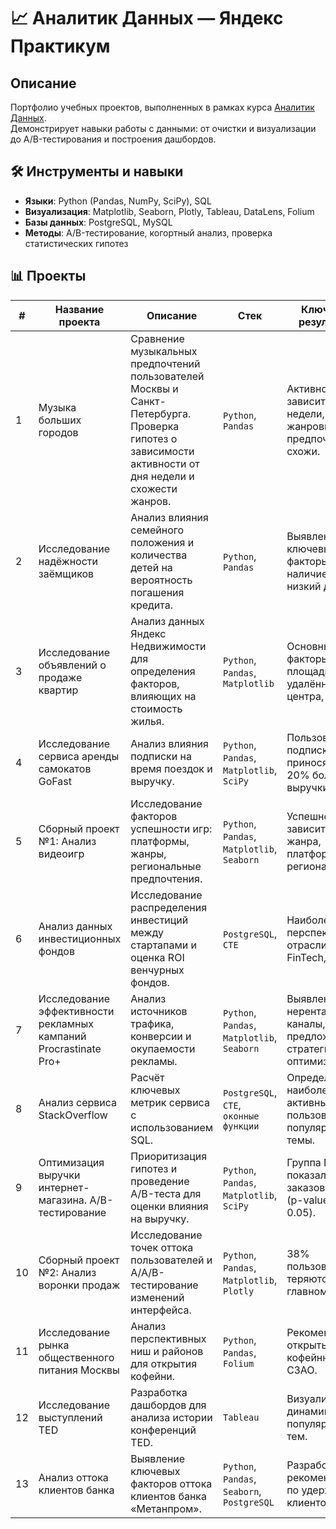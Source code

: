 # 📈 Аналитик Данных — Яндекс Практикум 

## Описание  
Портфолио учебных проектов, выполненных в рамках курса [Аналитик Данных](https://practicum.yandex.ru/data-analyst/).  
Демонстрирует навыки работы с данными: от очистки и визуализации до A/B-тестирования и построения дашбордов.

## 🛠️ Инструменты и навыки  
- **Языки**: Python (Pandas, NumPy, SciPy), SQL
- **Визуализация**: Matplotlib, Seaborn, Plotly, Tableau, DataLens, Folium
- **Базы данных**: PostgreSQL, MySQL  
- **Методы**: A/B-тестирование, когортный анализ, проверка статистических гипотез  

## 📊 Проекты  

| #  | Название проекта | Описание | Стек | Ключевые результаты | Ссылки |  
|----|----------|----------|-------------|---------------------|--------|  
| 1  | Музыка больших городов | Сравнение музыкальных предпочтений пользователей Москвы и Санкт-Петербурга. Проверка гипотез о зависимости активности от дня недели и схожести жанров. | `Python`, `Pandas` | Активность зависит от дня недели, жанровые предпочтения схожи. |  |  
| 2  | Исследование надёжности заёмщиков | Анализ влияния семейного положения и количества детей на вероятность погашения кредита. | `Python`, `Pandas` | Выявлены ключевые факторы риска: наличие детей и низкий доход. | [Код](https://github.com/aleksey-eliseev/Practicum_Projects/tree/main/02_Project_Borrowers_Reliability) |  
| 3  | Исследование объявлений о продаже квартир | Анализ данных Яндекс Недвижимости для определения факторов, влияющих на стоимость жилья. | `Python`, `Pandas`, `Matplotlib` | Основные факторы: площадь, удалённость от центра, этаж. | [Код](https://github.com/aleksey-eliseev/Practicum_Projects/tree/main/03_Project_Real_Estate_Ads_Analysis) |  
| 4  | Исследование сервиса аренды самокатов GoFast | Анализ влияния подписки на время поездок и выручку. | `Python`, `Pandas`, `Matplotlib`, `SciPy` | Пользователи с подпиской приносят на 20% больше выручки. | [Код](https://github.com/aleksey-eliseev/Practicum_Projects/tree/main/04_Project_Scooter_Rental_GoFast) |  
| 5  | Сборный проект №1: Анализ видеоигр | Исследование факторов успешности игр: платформы, жанры, региональные предпочтения. | `Python`, `Pandas`, `Matplotlib`, `Seaborn` | Успешность зависит от жанра, платформы и региона. | [Код](https://github.com/aleksey-eliseev/Practicum_Projects/tree/main/05_Compilation_Project_1) |  
| 6  | Анализ данных инвестиционных фондов | Исследование распределения инвестиций между стартапами и оценка ROI венчурных фондов. | `PostgreSQL`, `CTE` | Наиболее перспективные отрасли: FinTech, EdTech. | [Код](https://github.com/aleksey-eliseev/Practicum_Projects/tree/main/06_Project_Investment_Funds_Analysis) |  
| 7  | Исследование эффективности рекламных кампаний Procrastinate Pro+ | Анализ источников трафика, конверсии и окупаемости рекламы. | `Python`, `Pandas`, `Matplotlib`, `Seaborn` | Выявлены нерентабельные каналы, предложены стратегии оптимизации. | [Код](https://github.com/aleksey-eliseev/Practicum_Projects/tree/main/07_Project_Ad_Campaign_Effectiveness_Procrastinate_Pro%2B) |  
| 8  | Анализ сервиса StackOverflow | Расчёт ключевых метрик сервиса с использованием SQL. | `PostgreSQL`, `CTE`, `оконные функции` | Определены наиболее активные пользователи и популярные темы. | [Код](https://github.com/aleksey-eliseev/Practicum_Projects/tree/main/08_Project_Stackoverflow_Service_Analysis) |  
| 9  | Оптимизация выручки интернет-магазина. A/B-тестирование | Приоритизация гипотез и проведение A/B-теста для оценки влияния на выручку. | `Python`, `Pandas`, `Matplotlib`, `SciPy` | Группа B показала рост заказов на 15% (p-value < 0.05). | [Код](https://github.com/aleksey-eliseev/Practicum_Projects/tree/main/09_Project_Ecommerce_Revenue_Optimization_AB_Testing) |  
| 10 | Сборный проект №2: Анализ воронки продаж | Исследование точек оттока пользователей и A/A/B-тестирование изменений интерфейса. | `Python`, `Pandas`, `Matplotlib`, `Plotly` | 38% пользователей теряются на главном экране. | [Код](https://github.com/aleksey-eliseev/Practicum_Projects/tree/main/10_Compilation_Project_2) |  
| 11 | Исследование рынка общественного питания Москвы | Анализ перспективных ниш и районов для открытия кофейни. | `Python`, `Pandas`, `Folium` | Рекомендовано открыть кофейню в СЗАО. | [Код](https://github.com/aleksey-eliseev/Practicum_Projects/tree/main/11_Project_Moscow_Food_Market_Analysis) |  
| 12 | Исследование выступлений TED | Разработка дашбордов для анализа истории конференций TED. | `Tableau` | Визуализация динамики популярности тем. | [Дашборд](https://github.com/aleksey-eliseev/Practicum_Projects/tree/main/12_Project_TED_Talks_Analysis) |  
| 13 | Анализ оттока клиентов банка | Выявление ключевых факторов оттока клиентов банка «Метанпром». | `Python`, `Pandas`, `Seaborn`, `PostgreSQL` | Разработаны рекомендации по удержанию клиентов. | [Код](https://github.com/aleksey-eliseev/Practicum_Projects/tree/main/13_Project_Bank_Customer_Churn_Analysis) |
